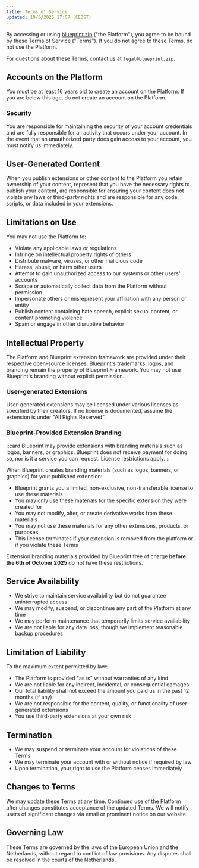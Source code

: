 ```yaml
---
title: Terms of Service
updated: 10/6/2025 17:07 (CEDST)
---
```


By accessing or using [blueprint.zip](/) ("the Platform"), you agree to be bound by these Terms of Service ("Terms"). If you do not agree to these Terms, do not use the Platform.

For questions about these Terms, contact us at `legal@blueprint.zip`.

## Accounts on the Platform

You must be at least 16 years old to create an account on the Platform. If you are below this age, do not create an account on the Platform.

### Security

You are responsible for maintaining the security of your account credentials and are fully responsible for all activity that occurs under your account. In the event that an unauthorized party does gain access to your account, you must notify us immediately.

## User-Generated Content

When you publish extensions or other content to the Platform you retain ownership of your content, represent that you have the necessary rights to publish your content, are responsible for ensuring your content does not violate any laws or third-party rights and are responsible for any code, scripts, or data included in your extensions.

## Limitations on Use

You may not use the Platform to:

- Violate any applicable laws or regulations
- Infringe on intellectual property rights of others
- Distribute malware, viruses, or other malicious code
- Harass, abuse, or harm other users
- Attempt to gain unauthorized access to our systems or other users' accounts
- Scrape or automatically collect data from the Platform without permission
- Impersonate others or misrepresent your affiliation with any person or entity
- Publish content containing hate speech, explicit sexual content, or content promoting violence
- Spam or engage in other disruptive behavior

## Intellectual Property

The Platform and Blueprint extension framework are provided under their respective open-source licenses. Blueprint's trademarks, logos, and branding remain the property of Blueprint Framework. You may not use Blueprint's branding without explicit permission.

### User-generated Extensions

User-generated extensions may be licensed under various licenses as specified by their creators. If no license is documented, assume the extension is under "All Rights Reserved".

### Blueprint-Provided Extension Branding

::card
Blueprint may provide extensions with branding materials such as logos, banners, or graphics. Blueprint does not receive payment for doing so, nor is it a service you can request. License restrictions apply.
::

When Blueprint creates branding materials (such as logos, banners, or graphics) for your published extension:

- Blueprint grants you a limited, non-exclusive, non-transferable license to use these materials
- You may only use these materials for the specific extension they were created for
- You may not modify, alter, or create derivative works from these materials
- You may not use these materials for any other extensions, products, or purposes
- This license terminates if your extension is removed from the platform or if you violate these Terms

Extension branding materials provided by Blueprint free of charge **before the 6th of October 2025** do not have these restrictions.

## Service Availability

- We strive to maintain service availability but do not guarantee uninterrupted access
- We may modify, suspend, or discontinue any part of the Platform at any time
- We may perform maintenance that temporarily limits service availability
- We are not liable for any data loss, though we implement reasonable backup procedures

## Limitation of Liability

To the maximum extent permitted by law:

- The Platform is provided "as is" without warranties of any kind
- We are not liable for any indirect, incidental, or consequential damages
- Our total liability shall not exceed the amount you paid us in the past 12 months (if any)
- We are not responsible for the content, quality, or functionality of user-generated extensions
- You use third-party extensions at your own risk

## Termination

- We may suspend or terminate your account for violations of these Terms
- We may terminate your account with or without notice if required by law
- Upon termination, your right to use the Platform ceases immediately

## Changes to Terms

We may update these Terms at any time. Continued use of the Platform after changes constitutes acceptance of the updated Terms. We will notify users of significant changes via email or prominent notice on our website.

## Governing Law

These Terms are governed by the laws of the European Union and the Netherlands, without regard to conflict of law provisions. Any disputes shall be resolved in the courts of the Netherlands.
